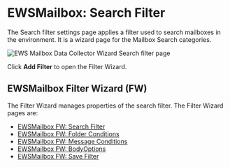 # EWSMailbox: Search Filter

The Search filter settings page applies a filter used to search mailboxes in the environment. It is
a wizard page for the Mailbox Search categories.

![EWS Mailbox Data Collector Wizard Search filter page](/img/product_docs/accessanalyzer/11.6/admin/datacollector/ewsmailbox/searchfilter.webp)

Click **Add Filter** to open the Filter Wizard.

## EWSMailbox Filter Wizard (FW)

The Filter Wizard manages properties of the search filter. The Filter Wizard pages are:

- [EWSMailbox FW: Search Filter](/docs/accessanalyzer/11.6/admin/datacollector/ewsmailbox/filterwizard/searchfilter.md)
- [EWSMailbox FW: Folder Conditions](/docs/accessanalyzer/11.6/admin/datacollector/ewsmailbox/filterwizard/folderconditions.md)
- [EWSMailbox FW: Message Conditions](/docs/accessanalyzer/11.6/admin/datacollector/ewsmailbox/filterwizard/messageconditions.md)
- [EWSMailbox FW: BodyOptions](/docs/accessanalyzer/11.6/admin/datacollector/ewsmailbox/filterwizard/bodyoptions.md)
- [EWSMailbox FW: Save Filter](/docs/accessanalyzer/11.6/admin/datacollector/ewsmailbox/filterwizard/savefilter.md)

